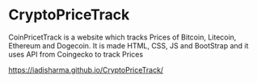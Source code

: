 # CryptoPriceTrack

CoinPricetTrack is a website which tracks Prices of Bitcoin, Litecoin, Ethereum and Dogecoin. It is made HTML, CSS, JS and BootStrap and it uses API from Coingecko to track Prices 

https://iadisharma.github.io/CryptoPriceTrack/
